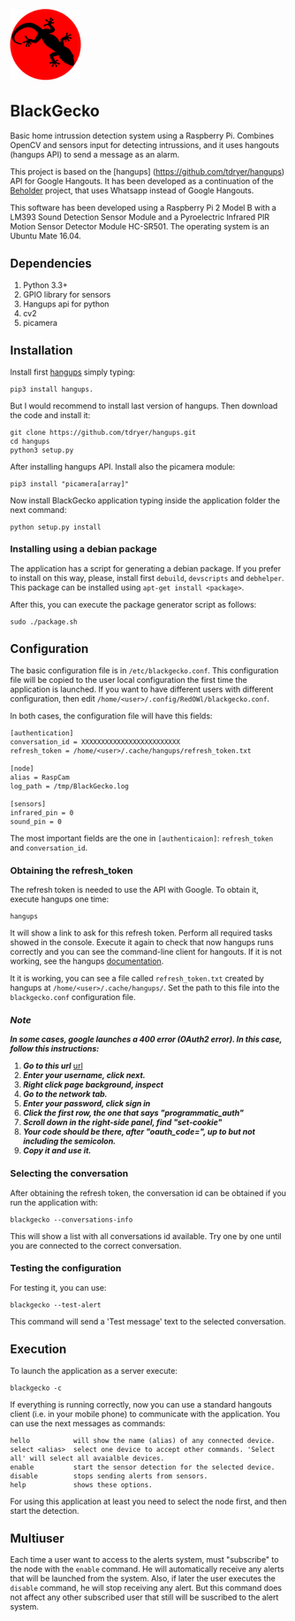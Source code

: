 <img src="./images/blackgecko.png" width="128" alt="BlackGecko" align="middle">

# BlackGecko
Basic home intrussion detection system using a Raspberry Pi. Combines OpenCV and sensors input for detecting intrussions, and it uses hangouts (hangups API) to send a message as an alarm. 

This project is based on the [hangups] (https://github.com/tdryer/hangups) API for Google Hangouts. It has been developed as a continuation of the [Beholder](https://github.com/jorgehortelano/beholder) project, that uses Whatsapp instead of Google Hangouts.

This software has been developed using a Raspberry Pi 2 Model B with a LM393 Sound Detection Sensor Module and a Pyroelectric Infrared PIR Motion Sensor Detector Module HC-SR501. The operating system is an Ubuntu Mate 16.04.

## Dependencies
  1. Python 3.3+
  2. GPIO library for sensors
  3. Hangups api for python
  4. cv2
  5. picamera

## Installation

Install first [hangups](https://github.com/tdryer/hangups) simply typing:
```
pip3 install hangups.
```
But I would recommend to install last version of hangups. Then download the code and install it:
```
git clone https://github.com/tdryer/hangups.git
cd hangups
python3 setup.py
```

After installing hangups API. Install also the picamera module:
```
pip3 install "picamera[array]"
```

Now install BlackGecko application typing inside the application folder the next command:
```
python setup.py install
```
### Installing using a debian package
The application has a script for generating a debian package. If you prefer to install on this way, please, install first `debuild`, `devscripts` and `debhelper`. This package can be installed using `apt-get install <package>`.

After this, you can execute the package generator script as follows:
```
sudo ./package.sh
```

## Configuration
The basic configuration file is in `/etc/blackgecko.conf`. This configuration file will be copied to the user local configuration the first time the application is launched. If you want to have different users with different configuration, then edit `/home/<user>/.config/RedOWl/blackgecko.conf`.

In both cases, the configuration file will have this fields:

	[authentication]
	conversation_id = XXXXXXXXXXXXXXXXXXXXXXXXX
	refresh_token = /home/<user>/.cache/hangups/refresh_token.txt

	[node]
	alias = RaspCam
	log_path = /tmp/BlackGecko.log

	[sensors]
	infrared_pin = 0
	sound_pin = 0

The most important fields are the one in `[authenticaion]`: `refresh_token` and `conversation_id`.

### Obtaining the refresh_token

The refresh token is needed to use the API with Google. To obtain it, execute hangups one time:
```
hangups
```

It will show a link to ask for this refresh token. Perform all required tasks showed in the console. Execute it again to check that now hangups runs correctly and you can see the command-line client for hangouts. If it is not working, see the hangups [documentation](https://github.com/tdryer/hangups).

It it is working, you can see a file called `refresh_token.txt` created by hangups at `/home/<user>/.cache/hangups/`. Set the path to this file into the `blackgecko.conf` configuration file. 

### ___Note___

___In some cases, google launches a 400 error (OAuth2 error). In this case, follow this instructions:___

1. ___Go to this url___ [url](https://accounts.google.com/o/oauth2/programmatic_auth?hl=en&scope=https%3A%2F%2Fwww.google.com%2Faccounts%2FOAuthLogin+https%3A%2F%2Fwww.googleapis.com%2Fauth%2Fuserinfo.email&client_id=936475272427.apps.googleusercontent.com&access_type=offline&delegated_client_id=183697946088-m3jnlsqshjhh5lbvg05k46q1k4qqtrgn.apps.googleusercontent.com&top_level_cookie=1)
2. ___Enter your username, click next.___
3. ___Right click page background, inspect___
4. ___Go to the network tab.___
5. ___Enter your password, click sign in___
6. ___Click the first row, the one that says "programmatic_auth"___
7. ___Scroll down in the right-side panel, find "set-cookie"___
8. ___Your code should be there, after "oauth_code=", up to but not including the semicolon.___
9. ___Copy it and use it.___

### Selecting the conversation

After obtaining the refresh token, the conversation id can be obtained if you run the application with:
```
blackgecko --conversations-info
```
This will show a list with all conversations id available. Try one by one until you are connected to the correct conversation. 

### Testing the configuration

For testing it, you can use:
```
blackgecko --test-alert
```
This command will send a 'Test message' text to the selected conversation. 

## Execution

To launch the application as a server execute:
```
blackgecko -c
```
If everything is running correctly, now you can use a standard hangouts client (i.e. in your mobile phone) to communicate with the application. You can use the next messages as commands:

	hello			will show the name (alias) of any connected device.
	select <alias>	select one device to accept other commands. 'Select all' will select all avaialble devices.
	enable			start the sensor detection for the selected device.
	disable			stops sending alerts from sensors.
	help            shows these options.

For using this application at least you need to select the node first, and then start the detection. 

## Multiuser

Each time a user want to access to the alerts system, must "subscribe" to the node with the `enable` command. He will automatically receive any alerts that will be launched from the system. Also, if later the user executes the `disable` command, he will stop receiving any alert. But this command does not affect any other subscribed user that still will be suscribed to the alert system. 
